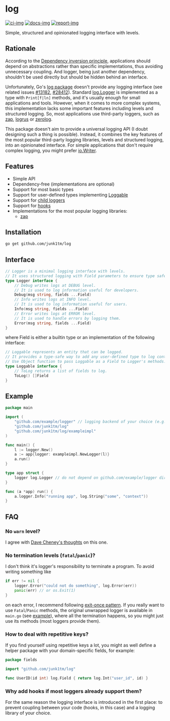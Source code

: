 # log

[![ci-img]][ci]
[![docs-img]][docs]
[![report-img]][report]

Simple, structured and opinionated logging interface with levels.

## Rationale

According to the [Dependency inversion principle][dip], applications should depend on abstractions rather than specific
implementations, thus avoiding unnecessary coupling. And logger, being just another dependency, shouldn't be used
directly but should be hidden behind an interface.

Unfortunately, Go's [log package][std-log] doesn't provide any logging interface (see related
issues [#13182][issue-13182], [#28412][issue-28412]). Standard [log.Logger][std-logger] is implemented as a type
with `Print[f|ln]` methods, and it's usually enough for small applications and tools. However, when it comes to more
complex systems, this implementation lacks some important features including levels and structured logging. So, most
applications use third-party loggers, such as [zap][zap], [logrus][logrus] or [zerolog][zerolog].

This package doesn't aim to provide a universal logging API (I doubt designing such a thing is possible). Instead, it
combines the key features of the most popular third-party logging libraries, levels and structured logging, into an
opinionated interface. For simple applications that don't require complex logging, you might
prefer [io.Writer][io-writer].

## Features

* Simple API
* Dependency-free (implementations are optional)
* Support for most basic types
* Support for user-defined types implementing [Loggable][loggable]
* Support for [child loggers][with-fields]
* Support for [hooks][with-hooks]
* Implementations for the most popular logging libraries:
  * [zap][zap-impl]

## Installation

```bash
go get github.com/junk1tm/log
```

## Interface

```go
// Logger is a minimal logging interface with levels.
// It uses structured logging with Field parameters to ensure type safety.
type Logger interface {
    // Debug writes logs at DEBUG level.
    // It is used to log information useful for developers.
    Debug(msg string, fields ...Field)
    // Info writes logs at INFO level.
    // It is used to log information useful for users.
    Info(msg string, fields ...Field)
    // Error writes logs at ERROR level.
    // It is used to handle errors by logging them.
    Error(msg string, fields ...Field)
}
```

where Field is either a builtin type or an implementation of the following interface:

```go
// Loggable represents an entity that can be logged.
// It provides a type-safe way to add any user-defined type to log context.
// Use Object function to pass Loggable as a Field to Logger's methods.
type Loggable interface {
    // ToLog returns a list of fields to log.
    ToLog() []Field
}
```

## Example

```go
package main

import (
	"github.com/example/logger" // logging backend of your choice (e.g., zap)
	"github.com/junk1tm/log"
	"github.com/junk1tm/log/exampleimpl"
)

func main() {
	l := logger.New()
	a := app{logger: exampleimpl.NewLogger(l)}
	a.run()
}

type app struct {
	logger log.Logger // do not depend on github.com/example/logger directly
}

func (a *app) run() {
	a.logger.Info("running app", log.String("some", "context"))
}
```

## FAQ

### No `warn` level?

I agree with [Dave Cheney's thoughts][cheney-post] on this one.

### No termination levels (`fatal`/`panic`)?

I don't think it's logger's responsibility to terminate a program. To avoid writing something like

```go
if err != nil {
    logger.Error("could not do something", log.Error(err))
    panic(err) // or os.Exit(1)
}
```

on each error, I recommend following [exit-once pattern][exit-once]. If you really want to use `Fatal`/`Panic`
methods, the original unwrapped logger is available in `main.go` (see [example](#Example)), where all the termination
happens, so you might just use its methods (most loggers provide them).

### How to deal with repetitive keys?

If you find yourself using repetitive keys a lot, you might as well define a helper package with your domain-specific
fields, for example:

```go
package fields

import "github.com/junk1tm/log"

func UserID(id int) log.Field { return log.Int("user_id", id) }
```

### Why add hooks if most loggers already support them?

For the same reason the logging interface is introduced in the first place: to prevent coupling between your code
(hooks, in this case) and a logging library of your choice.

[ci]: https://github.com/junk1tm/log/actions/workflows/go.yml
[ci-img]: https://github.com/junk1tm/log/actions/workflows/go.yml/badge.svg
[docs]: https://pkg.go.dev/github.com/junk1tm/log
[docs-img]: https://pkg.go.dev/badge/github.com/junk1tm/log.svg
[report]: https://goreportcard.com/report/github.com/junk1tm/log
[report-img]: https://goreportcard.com/badge/github.com/junk1tm/log
[dip]: https://en.wikipedia.org/wiki/Dependency_inversion_principle
[std-log]: https://pkg.go.dev/log
[std-logger]: https://pkg.go.dev/log#Logger
[issue-13182]: https://github.com/golang/go/issues/13182
[issue-28412]: https://github.com/golang/go/issues/28412
[zap]: https://github.com/uber-go/zap
[logrus]: https://github.com/sirupsen/logrus
[zerolog]: https://github.com/rs/zerolog
[io-writer]: https://pkg.go.dev/io#Writer
[loggable]: https://pkg.go.dev/github.com/junk1tm/log#Loggable
[with-fields]: https://pkg.go.dev/github.com/junk1tm/log#WithFields
[with-hooks]: https://pkg.go.dev/github.com/junk1tm/log#WithHooks
[zap-impl]: https://pkg.go.dev/github.com/junk1tm/log/zapimpl
[cheney-post]: https://dave.cheney.net/2015/11/05/lets-talk-about-logging
[exit-once]: https://github.com/uber-go/guide/blob/master/style.md#exit-once
